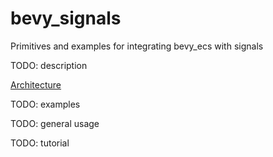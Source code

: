 # bevy_signals

Primitives and examples for integrating bevy_ecs with signals

TODO: description

[Architecture](ARCHITECTURE.md)

TODO: examples

TODO: general usage

TODO: tutorial
